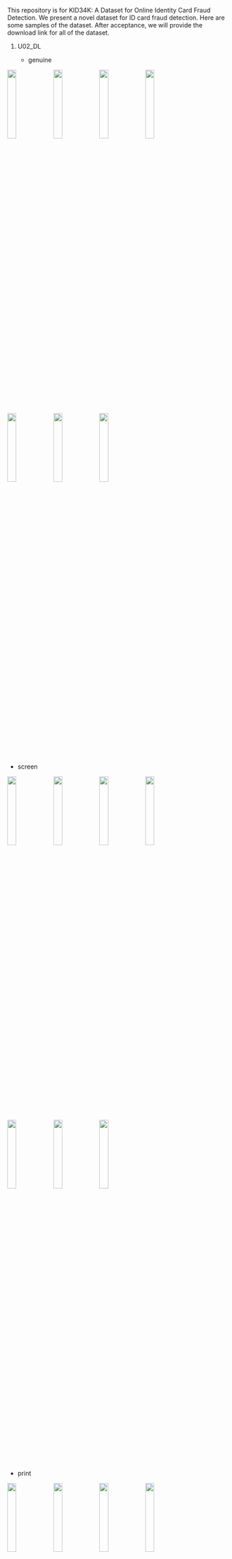 This repository is for KID34K: A Dataset for Online Identity Card Fraud Detection.
We present a novel dataset for ID card fraud detection.
Here are some samples of the dataset. 
After acceptance, we will provide the download link for all of the dataset.

1. U02_DL
   
   - genuine
<img src="https://github.com/DASH-Lab/idcard_fraud_detection/assets/79193743/fe8df053-6827-4592-a72f-b9561bdabd56" width=20% height = 20%>
<img src="https://github.com/DASH-Lab/idcard_fraud_detection/assets/79193743/16872bab-ba73-4a7d-aa05-b139a9542c58" width=20% height = 20%>
<img src="https://github.com/DASH-Lab/idcard_fraud_detection/assets/79193743/bd715665-439e-4347-96fa-0827e6860ec4" width=20% height = 20%>
<img src="https://github.com/DASH-Lab/idcard_fraud_detection/assets/79193743/d47add44-70c3-46ef-b575-acbbac9159d2" width=20% height = 20%>
<img src="https://github.com/DASH-Lab/idcard_fraud_detection/assets/79193743/83b3c495-56b4-4e48-b9dd-3ef8733dbb46" width=20% height = 20%>
<img src="https://github.com/DASH-Lab/idcard_fraud_detection/assets/79193743/dbedca3b-3c28-4ddc-aede-b238ca0b1b69" width=20% height = 20%>
<img src="https://github.com/DASH-Lab/idcard_fraud_detection/assets/79193743/a105ac1d-b727-4889-adb1-f00a5cb11f57" width=20% height = 20%>

   - screen
<img src="https://github.com/DASH-Lab/idcard_fraud_detection/assets/79193743/fbec2fd1-f0f6-48be-aabb-aa17ad7d2d20" width=20% height = 20%>
<img src="https://github.com/DASH-Lab/idcard_fraud_detection/assets/79193743/7ade96ed-5bb8-41fc-8a54-2f73b4ac071c" width=20% height = 20%>
<img src="https://github.com/DASH-Lab/idcard_fraud_detection/assets/79193743/e466a539-2df4-4075-8a87-d2423070cb13" width=20% height = 20%>
<img src="https://github.com/DASH-Lab/idcard_fraud_detection/assets/79193743/3faf654d-b12b-47de-b56a-d05e72ac4c8c" width=20% height = 20%>
<img src="https://github.com/DASH-Lab/idcard_fraud_detection/assets/79193743/5f52de45-1188-4253-afde-e3c852d37aca" width=20% height = 20%>
<img src="https://github.com/DASH-Lab/idcard_fraud_detection/assets/79193743/a0dbecf0-29b2-41cb-879b-32498f0a7c43" width=20% height = 20%>
<img src="https://github.com/DASH-Lab/idcard_fraud_detection/assets/79193743/cc0c9058-c881-4168-9737-d08d9fed9d1b" width=20% height = 20%>

   - print  
<img src="https://github.com/DASH-Lab/idcard_fraud_detection/assets/79193743/139b3cad-2a04-45fb-a3b3-2fe07e8050f4" width=20% height = 20%>
<img src="https://github.com/DASH-Lab/idcard_fraud_detection/assets/79193743/f5364004-4a79-4f74-bf15-67fcf1ace25d" width=20% height = 20%>
<img src="https://github.com/DASH-Lab/idcard_fraud_detection/assets/79193743/cbf1ed73-ec2f-4a14-974b-58d0777def10" width=20% height = 20%>
<img src="https://github.com/DASH-Lab/idcard_fraud_detection/assets/79193743/52f159de-81b3-474d-846d-8e2e1e3b9ebc" width=20% height = 20%>
<img src="https://github.com/DASH-Lab/idcard_fraud_detection/assets/79193743/b7bc8677-dee7-4293-a6f2-8259763807bb" width=20% height = 20%>
<img src="https://github.com/DASH-Lab/idcard_fraud_detection/assets/79193743/6751f3b8-2779-4586-94d2-4a989ffc8a58" width=20% height = 20%>
<img src="https://github.com/DASH-Lab/idcard_fraud_detection/assets/79193743/b2cc3968-15ca-4e04-a22b-648fda1d84fa" width=20% height = 20%>


3. U07_DL
   - genuine
![DL_010#genuine#22#20221111164659_Android_Crop_image](https://github.com/DASH-Lab/idcard_fraud_detection/assets/79193743/6929fd4b-8dd7-4597-9057-3a701a3a8670)
![DL_010#genuine#20#20221111172400_Android_Crop_image](https://github.com/DASH-Lab/idcard_fraud_detection/assets/79193743/0ec2d4a7-0a35-4372-96a1-31607a14ad95)
![DL_010#genuine#15#20221111155138_Android_Crop_image](https://github.com/DASH-Lab/idcard_fraud_detection/assets/79193743/6b7a696c-8d6f-4da0-a0d8-763a183918f2)
![DL_010#genuine#12#20221109140851_Android_Crop_image](https://github.com/DASH-Lab/idcard_fraud_detection/assets/79193743/7e59443a-03fc-4be2-8fa0-e42801990d92)
![DL_010#genuine#7#20221109101542_Android_Crop_image](https://github.com/DASH-Lab/idcard_fraud_detection/assets/79193743/560f0979-22df-46f8-a26d-6fa0f9163bab)
![DL_010#genuine#5#20221108141319_Android_Crop_image](https://github.com/DASH-Lab/idcard_fraud_detection/assets/79193743/62975747-ed48-40ae-84b9-7f4bc46202cb)
![DL_010#genuine#4#20221109145127_Android_Crop_image](https://github.com/DASH-Lab/idcard_fraud_detection/assets/79193743/7df02b89-c0b2-45b8-a66e-ed426f0e4d56)

<img src="" width=20% height = 20%>
<img src="" width=20% height = 20%>
<img src="" width=20% height = 20%>
<img src="" width=20% height = 20%>
<img src="" width=20% height = 20%>
<img src="" width=20% height = 20%>
<img src="" width=20% height = 20%>

   - screen

<img src="" width=20% height = 20%>
<img src="" width=20% height = 20%>
<img src="" width=20% height = 20%>
<img src="" width=20% height = 20%>
<img src="" width=20% height = 20%>
<img src="" width=20% height = 20%>
<img src="" width=20% height = 20%>
![DL_010#screen#18#20221111135221_Android_Crop_image](https://github.com/DASH-Lab/idcard_fraud_detection/assets/79193743/fcfebe18-42fc-4ef8-b8a9-433a8f3f65c0)
![DL_010#screen#17#20221111142735_Android_Crop_image](https://github.com/DASH-Lab/idcard_fraud_detection/assets/79193743/feab942d-b21f-4652-ab8b-c97af189c6a7)
![DL_010#screen#13#20221111175153_Android_Crop_image](https://github.com/DASH-Lab/idcard_fraud_detection/assets/79193743/5563c509-7797-4b3b-bd91-0566efc9caa0)
![DL_010#screen#11#20221109191922_Android_Crop_image](https://github.com/DASH-Lab/idcard_fraud_detection/assets/79193743/d53158da-196c-495a-b15f-10bb43751dfa)
![DL_010#screen#9#20221109193008_Android_Crop_image](https://github.com/DASH-Lab/idcard_fraud_detection/assets/79193743/c7cc1e20-a63b-42be-b46d-a93c7b71d23a)
![DL_010#screen#8#20221109171511_Android_Crop_image](https://github.com/DASH-Lab/idcard_fraud_detection/assets/79193743/1449e397-f989-41de-936c-cf92ab518695)
![DL_010#screen#6#20221109105543_Android_Crop_image](https://github.com/DASH-Lab/idcard_fraud_detection/assets/79193743/e36fd44e-2cd0-40c7-8f61-2e05cee3ce61)

   - print

<img src="" width=20% height = 20%>
<img src="" width=20% height = 20%>
<img src="" width=20% height = 20%>
<img src="" width=20% height = 20%>
<img src="" width=20% height = 20%>
<img src="" width=20% height = 20%>
<img src="" width=20% height = 20%>
![DL_010#print#19#20221109104203_Android_Crop_image](https://github.com/DASH-Lab/idcard_fraud_detection/assets/79193743/1cf10324-7cdf-4043-b21c-e8cea34c9505)
![DL_010#print#16#20221111174811_Android_Crop_image](https://github.com/DASH-Lab/idcard_fraud_detection/assets/79193743/0a66699e-507f-4694-996e-dd1d3606e10a)
![DL_010#print#14#20221108165011_Android_Crop_image](https://github.com/DASH-Lab/idcard_fraud_detection/assets/79193743/d0b9dcf6-d45b-4ffc-b740-661bd0f906ff)
![DL_010#print#10#20221108165023_Android_Crop_image](https://github.com/DASH-Lab/idcard_fraud_detection/assets/79193743/b5c46f5b-c884-4142-b88e-2a791f18d6f0)
![DL_010#print#3#20221109104210_Android_Crop_image](https://github.com/DASH-Lab/idcard_fraud_detection/assets/79193743/81b9e223-4e65-4895-ab78-0f9fed622140)
![DL_010#print#2#20221111144744_Android_Crop_image](https://github.com/DASH-Lab/idcard_fraud_detection/assets/79193743/efec01c0-26a6-420c-b9c7-80da47f5ed71)
![DL_010#print#1#20221111174020_Android_Crop_image](https://github.com/DASH-Lab/idcard_fraud_detection/assets/79193743/d1fd6edf-ca84-44ce-871a-f6b101d495f3)

3. U07_ID
   - genuine
![ID_125#genuine#34#20221109132556_Android_Crop_image](https://github.com/DASH-Lab/idcard_fraud_detection/assets/79193743/93f8f10b-f9bb-4fac-937f-3c4099f2562d)
![ID_125#genuine#31#20221114154355_Android_Crop_image](https://github.com/DASH-Lab/idcard_fraud_detection/assets/79193743/1baa949b-d541-484a-87c2-8f9b6b3c72a5)
![ID_125#genuine#27#20221114142934_Android_Crop_image](https://github.com/DASH-Lab/idcard_fraud_detection/assets/79193743/ea121f1e-c4e6-41f8-8f50-8f536800c9ed)
![ID_125#genuine#23#20221111101758_Android_Crop_image](https://github.com/DASH-Lab/idcard_fraud_detection/assets/79193743/af7705ef-f45a-4497-a358-fa4f025c04d1)
![ID_125#genuine#22#20221114102250_Android_Crop_image](https://github.com/DASH-Lab/idcard_fraud_detection/assets/79193743/52d440f0-425e-4d9e-b204-f205045b64dc)
![ID_125#genuine#20#20221111133120_Android_Crop_image](https://github.com/DASH-Lab/idcard_fraud_detection/assets/79193743/eed28f0c-f6a8-49cc-b70c-cdcc4e8115c4)
![ID_125#genuine#38#20221114102235_Android_Crop_image](https://github.com/DASH-Lab/idcard_fraud_detection/assets/79193743/1e91cfea-6820-45b9-9dab-6e7f0b152d4e)

   - screen
![ID_125#screen#187#20221109164440_cropImage_w582_h907](https://github.com/DASH-Lab/idcard_fraud_detection/assets/79193743/a4ff9b19-95bf-41d3-aef9-56fdcabfaeee)
![ID_125#screen#185#20221110181030_cropImage_w882_h554](https://github.com/DASH-Lab/idcard_fraud_detection/assets/79193743/88f4ca0e-dc1b-4a52-aa02-de725cfc3975)
![ID_125#screen#181#20221109183939_cropImage_w572_h905](https://github.com/DASH-Lab/idcard_fraud_detection/assets/79193743/00ca4eb6-9929-4868-8a6d-da7adcdaf688)
![ID_125#screen#173#20221109150900_cropImage_w530_h805](https://github.com/DASH-Lab/idcard_fraud_detection/assets/79193743/99bf1d72-8563-4eb3-9bd1-e949832b3f1b)
![ID_125#screen#171#20221109152106_cropImage_w590_h936](https://github.com/DASH-Lab/idcard_fraud_detection/assets/79193743/5d0e2094-f648-49e8-93da-d80e815f1eae)
![ID_125#screen#170#20221109165512_cropImage_w474_h758](https://github.com/DASH-Lab/idcard_fraud_detection/assets/79193743/a30b8515-f367-4938-b13b-4a3a8d07a923)
![ID_125#screen#169#20221111144437_Android_Crop_image](https://github.com/DASH-Lab/idcard_fraud_detection/assets/79193743/c5b51c00-bf8d-4e6e-80d7-40ef61f5ec54)

   - print
![ID_125#print#88#20221109103729_Android_Crop_image](https://github.com/DASH-Lab/idcard_fraud_detection/assets/79193743/120b7eb7-bf8d-475a-871a-c7b14e53ecf9)
![ID_125#print#86#20221109104355_Android_Crop_image](https://github.com/DASH-Lab/idcard_fraud_detection/assets/79193743/214195c0-e98a-4b36-9fe5-a8fc5a365322)
![ID_125#print#78#20221114135709_Android_Crop_image](https://github.com/DASH-Lab/idcard_fraud_detection/assets/79193743/a9b7b30d-adb6-4078-bb75-5925333c073a)
![ID_125#print#76#20221108153048_Android_Crop_image](https://github.com/DASH-Lab/idcard_fraud_detection/assets/79193743/60bb6e15-1853-4655-8a8e-c4827f38658c)
![ID_125#print#70#20221111113156_Android_Crop_image](https://github.com/DASH-Lab/idcard_fraud_detection/assets/79193743/78ef12c1-a12f-4441-ae4e-05e861f8d01d)
![ID_125#print#69#20221111153735_Android_Crop_image](https://github.com/DASH-Lab/idcard_fraud_detection/assets/79193743/6ae94f68-3ef4-455a-85eb-15f49699e33d)
![ID_125#print#68#20221108145118_Android_Crop_image](https://github.com/DASH-Lab/idcard_fraud_detection/assets/79193743/e51c0fbe-a307-4cbd-a07e-e00c30c9bb1e)

4. U12_DL
   - genuine
![DL_003#genuine#15#20221111180528_Android_Crop_image](https://github.com/DASH-Lab/idcard_fraud_detection/assets/79193743/c391b0e9-b130-465a-9039-9d95154b6d2a)
![DL_003#genuine#13#20221109141727_Android_Crop_image](https://github.com/DASH-Lab/idcard_fraud_detection/assets/79193743/ecfe2e1b-8fc9-4e77-b4f8-a5fdcbd1d90f)
![DL_003#genuine#11#20221109100603_Android_Crop_image](https://github.com/DASH-Lab/idcard_fraud_detection/assets/79193743/09e13cc2-ef8b-41bf-abbe-ebbbcbbac2d1)
![DL_003#genuine#10#20221109100558_Android_Crop_image](https://github.com/DASH-Lab/idcard_fraud_detection/assets/79193743/4cd025a7-7515-45fa-8016-e8264e15d239)
![DL_003#genuine#21#20221111155020_Android_Crop_image](https://github.com/DASH-Lab/idcard_fraud_detection/assets/79193743/fae5ca07-6361-4a40-9bf9-f19cfcab29f4)
![DL_003#genuine#19#20221111171249_Android_Crop_image](https://github.com/DASH-Lab/idcard_fraud_detection/assets/79193743/74703a62-4fa2-4650-b6dc-ae3087a81c8c)
![DL_003#genuine#17#20221111164445_Android_Crop_image](https://github.com/DASH-Lab/idcard_fraud_detection/assets/79193743/9f5adc7a-2179-4278-9ecf-9a3029c8249c)

   - screen
![DL_003#screen#89#20221109160849_Android_Crop_image](https://github.com/DASH-Lab/idcard_fraud_detection/assets/79193743/a848f92d-9f0a-4c69-be7e-974d55fde802)
![DL_003#screen#76#20221109161456_Android_Crop_image](https://github.com/DASH-Lab/idcard_fraud_detection/assets/79193743/6e0cca19-6329-481e-a55f-aa67222d0548)
![DL_003#screen#67#20221109163151_Android_Crop_image](https://github.com/DASH-Lab/idcard_fraud_detection/assets/79193743/d902f5b9-3a9f-442d-a1db-ec38da78d1e3)
![DL_003#screen#117#20221109153309_cropImage_w542_h831](https://github.com/DASH-Lab/idcard_fraud_detection/assets/79193743/a6f29477-f41e-496c-9c9d-01839be260e8)
![DL_003#screen#114#20221109164033_cropImage_w456_h767](https://github.com/DASH-Lab/idcard_fraud_detection/assets/79193743/dab8e657-63a3-4bad-b05f-ac456cdfa454)
![DL_003#screen#94#20221111161344_Android_Crop_image](https://github.com/DASH-Lab/idcard_fraud_detection/assets/79193743/f82e6430-8a44-43b9-b8e8-2be9321420de)
![DL_003#screen#90#20221109163628_Android_Crop_image](https://github.com/DASH-Lab/idcard_fraud_detection/assets/79193743/89cd1dcb-978d-4aed-9939-58a671a19408)

   - print
![DL_003#print#64#20221111144631_Android_Crop_image](https://github.com/DASH-Lab/idcard_fraud_detection/assets/79193743/315471e6-146b-4e9b-8af2-f28878947ed4)
![DL_003#print#62#20221111142732_Android_Crop_image](https://github.com/DASH-Lab/idcard_fraud_detection/assets/79193743/9f5823b3-e0ef-47f0-a691-0bb143969d7d)
![DL_003#print#60#20221111145047_Android_Crop_image](https://github.com/DASH-Lab/idcard_fraud_detection/assets/79193743/945de30c-b348-44c0-9693-1954c1f28852)
![DL_003#print#57#20221108164734_Android_Crop_image](https://github.com/DASH-Lab/idcard_fraud_detection/assets/79193743/af5fd8c0-5213-4fb2-8f99-23f0db44301c)
![DL_003#print#70#20221111173029_Android_Crop_image](https://github.com/DASH-Lab/idcard_fraud_detection/assets/79193743/d41ad388-8462-442b-b0e0-7d4de9fba76e)
![DL_003#print#69#20221109103656_Android_Crop_image](https://github.com/DASH-Lab/idcard_fraud_detection/assets/79193743/31347166-2f85-43e3-ac1f-ec07b47f7c71)
![DL_003#print#68#20221111142808_Android_Crop_image](https://github.com/DASH-Lab/idcard_fraud_detection/assets/79193743/3e50fc5d-5ba7-4372-99c3-52f1ecc0c3a0)

5. U12_ID
   - genuine
![ID_130#genuine#23#20221109145112_Android_Crop_image](https://github.com/DASH-Lab/idcard_fraud_detection/assets/79193743/584accc9-49d7-46d0-93f9-ce0f8a418d48)
![ID_130#genuine#22#20221111175850_Android_Crop_image](https://github.com/DASH-Lab/idcard_fraud_detection/assets/79193743/e6a4f94e-4b56-4c81-b303-7edd69903c30)
![ID_130#genuine#20#20221111170807_Android_Crop_image](https://github.com/DASH-Lab/idcard_fraud_detection/assets/79193743/fbefca95-1048-4d0f-aa7e-75a7e6991af3)
![ID_130#genuine#19#20221109095757_Android_Crop_image](https://github.com/DASH-Lab/idcard_fraud_detection/assets/79193743/52bc6675-94bd-4016-ab04-9a5c1a308606)
![ID_130#genuine#39#20221111172100_Android_Crop_image](https://github.com/DASH-Lab/idcard_fraud_detection/assets/79193743/ebaf5f22-49f3-421d-8699-c04178ba2a43)
![ID_130#genuine#34#20221111165810_Android_Crop_image](https://github.com/DASH-Lab/idcard_fraud_detection/assets/79193743/26c8416b-6b48-4b2b-91bc-8d83f0b64091)
![ID_130#genuine#28#20221111155308_Android_Crop_image](https://github.com/DASH-Lab/idcard_fraud_detection/assets/79193743/bc6603ca-f2ef-41e5-92a9-bec56a5c3d75)

   - screen
![ID_130#screen#98#20221111183939_Android_Crop_image](https://github.com/DASH-Lab/idcard_fraud_detection/assets/79193743/9c0a5904-2cf2-4dfa-866e-1699b6c253b1)
![ID_130#screen#94#20221111162535_Android_Crop_image](https://github.com/DASH-Lab/idcard_fraud_detection/assets/79193743/f287ae6f-5a4e-40ad-a29a-d0e42384f050)
![ID_130#screen#93#20221111162827_Android_Crop_image](https://github.com/DASH-Lab/idcard_fraud_detection/assets/79193743/a6965033-62d5-4f4c-9208-3241dfb62f86)
![ID_130#screen#91#20221109114929_Android_Crop_image](https://github.com/DASH-Lab/idcard_fraud_detection/assets/79193743/62c14458-c0f8-4e38-a17b-a6b97039b6ed)
![ID_130#screen#106#20221111181249_Android_Crop_image](https://github.com/DASH-Lab/idcard_fraud_detection/assets/79193743/f43a5d22-c75c-4ccb-bbae-a32ac8b51c12)
![ID_130#screen#104#20221111150344_Android_Crop_image](https://github.com/DASH-Lab/idcard_fraud_detection/assets/79193743/ed46bebf-b253-4bea-8a51-e4c7e994fa80)
![ID_130#screen#99#20221109154719_Android_Crop_image](https://github.com/DASH-Lab/idcard_fraud_detection/assets/79193743/538c9376-d71b-4113-8719-70c85fd49999)

   - print
![ID_130#print#125#20221111143050_Android_Crop_image](https://github.com/DASH-Lab/idcard_fraud_detection/assets/79193743/87f5ed16-0459-44ea-a284-3299dac6e80b)
![ID_130#print#124#20221111163225_Android_Crop_image](https://github.com/DASH-Lab/idcard_fraud_detection/assets/79193743/ffaad3f6-2ecf-4d81-b342-794706b1c916)
![ID_130#print#121#20221109102936_Android_Crop_image](https://github.com/DASH-Lab/idcard_fraud_detection/assets/79193743/0202ece5-502a-4fcf-a104-a672e148e0f7)
![ID_130#print#119#20221111174202_Android_Crop_image](https://github.com/DASH-Lab/idcard_fraud_detection/assets/79193743/d5eeb922-77f9-4e17-bfbc-b8bc775a8153)
![ID_130#print#129#20221111163222_Android_Crop_image](https://github.com/DASH-Lab/idcard_fraud_detection/assets/79193743/973ac313-5301-44e8-ba5d-4f531b7bf796)
![ID_130#print#128#20221111144326_Android_Crop_image](https://github.com/DASH-Lab/idcard_fraud_detection/assets/79193743/4335f665-0705-45b6-80a5-db088be6c298)
![ID_130#print#127#20221108164950_Android_Crop_image](https://github.com/DASH-Lab/idcard_fraud_detection/assets/79193743/8f24217c-bed8-4709-8839-46cb3581dd06)








